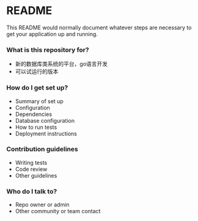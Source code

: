 # README #

This README would normally document whatever steps are necessary to get your application up and running.

### What is this repository for? ###

* 新的数据库类系统的平台，go语言开发
* 可以试运行的版本


### How do I get set up? ###

* Summary of set up
* Configuration
* Dependencies
* Database configuration
* How to run tests
* Deployment instructions

### Contribution guidelines ###

* Writing tests
* Code review
* Other guidelines

### Who do I talk to? ###

* Repo owner or admin
* Other community or team contact